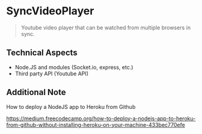 # SyncVideoPlayer
> Youtube video player that can be watched from multiple browsers in sync.

## Technical Aspects

* Node.JS and modules (Socket.io, express, etc.)
* Third party API (Youtube API)


## Additional Note
How to deploy a NodeJS app to Heroku from Github

https://medium.freecodecamp.org/how-to-deploy-a-nodejs-app-to-heroku-from-github-without-installing-heroku-on-your-machine-433bec770efe
